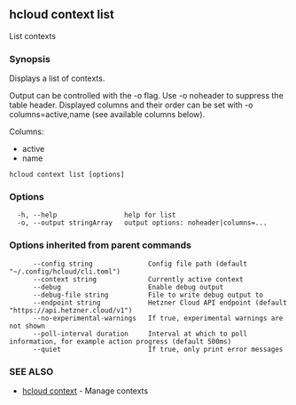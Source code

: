 ## hcloud context list

List contexts

### Synopsis

Displays a list of contexts.

Output can be controlled with the -o flag. Use -o noheader to suppress the
table header. Displayed columns and their order can be set with
-o columns=active,name (see available columns below).

Columns:
 - active
 - name

```
hcloud context list [options]
```

### Options

```
  -h, --help                 help for list
  -o, --output stringArray   output options: noheader|columns=...
```

### Options inherited from parent commands

```
      --config string              Config file path (default "~/.config/hcloud/cli.toml")
      --context string             Currently active context
      --debug                      Enable debug output
      --debug-file string          File to write debug output to
      --endpoint string            Hetzner Cloud API endpoint (default "https://api.hetzner.cloud/v1")
      --no-experimental-warnings   If true, experimental warnings are not shown
      --poll-interval duration     Interval at which to poll information, for example action progress (default 500ms)
      --quiet                      If true, only print error messages
```

### SEE ALSO

* [hcloud context](hcloud_context.md)	 - Manage contexts
